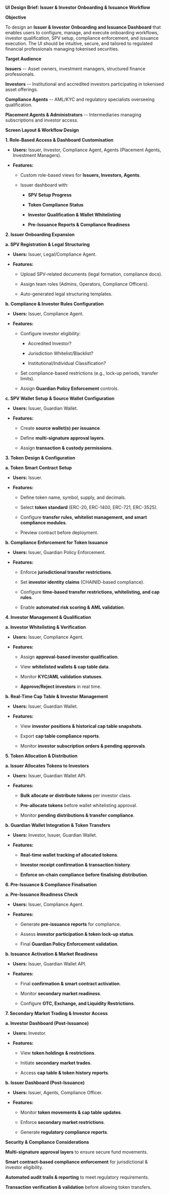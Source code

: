 **UI Design Brief: Issuer & Investor Onboarding & Issuance Workflow**

**Objective**

To design an **Issuer & Investor Onboarding and Issuance Dashboard**
that enables users to configure, manage, and execute onboarding
workflows, investor qualification, SPV setup, compliance enforcement,
and issuance execution. The UI should be intuitive, secure, and tailored
to regulated financial professionals managing tokenised securities.

**Target Audience**

**Issuers** -- Asset owners, investment managers, structured finance
professionals.

**Investors** -- Institutional and accredited investors participating in
tokenised asset offerings.

**Compliance Agents** -- AML/KYC and regulatory specialists overseeing
qualification.

**Placement Agents & Administrators** -- Intermediaries managing
subscriptions and investor access.

**Screen Layout & Workflow Design**

**1. Role-Based Access & Dashboard Customisation**

- **Users:** Issuer, Investor, Compliance Agent, Agents (Placement
  Agents, Investment Managers).

- **Features:**

  - Custom role-based views for **Issuers, Investors, Agents**.

  - Issuer dashboard with:

    - **SPV Setup Progress**

    - **Token Compliance Status**

    - **Investor Qualification & Wallet Whitelisting**

    - **Pre-Issuance Reports & Compliance Readiness**

**2. Issuer Onboarding Expansion**

**a. SPV Registration & Legal Structuring**

- **Users:** Issuer, Legal/Compliance Agent.

- **Features:**

  - Upload SPV-related documents (legal formation, compliance docs).

  - Assign team roles (Admins, Operators, Compliance Officers).

  - Auto-generated legal structuring templates.

**b. Compliance & Investor Rules Configuration**

- **Users:** Issuer, Compliance Agent.

- **Features:**

  - Configure investor eligibility:

    - Accredited Investor?

    - Jurisdiction Whitelist/Blacklist?

    - Institutional/Individual Classification?

  - Set compliance-based restrictions (e.g., lock-up periods, transfer
    limits).

  - Assign **Guardian Policy Enforcement** controls.

**c. SPV Wallet Setup & Source Wallet Configuration**

- **Users:** Issuer, Guardian Wallet.

- **Features:**

  - Create **source wallet(s) per issuance**.

  - Define **multi-signature approval layers**.

  - Assign **transaction & custody permissions**.

**3. Token Design & Configuration**

**a. Token Smart Contract Setup**

- **Users:** Issuer.

- **Features:**

  - Define token name, symbol, supply, and decimals.

  - Select **token standard** (ERC-20, ERC-1400, ERC-721, ERC-3525).

  - Configure **transfer rules, whitelist management, and smart
    compliance modules**.

  - Preview contract before deployment.

**b. Compliance Enforcement for Token Issuance**

- **Users:** Issuer, Guardian Policy Enforcement.

- **Features:**

  - Enforce **jurisdictional transfer restrictions**.

  - Set **investor identity claims** (CHAINID-based compliance).

  - Configure **time-based transfer restrictions, whitelisting, and cap
    rules**.

  - Enable **automated risk scoring & AML validation**.

**4. Investor Management & Qualification**

**a. Investor Whitelisting & Verification**

- **Users:** Issuer, Compliance Agent.

- **Features:**

  - Assign **approval-based investor qualification**.

  - View **whitelisted wallets & cap table data**.

  - Monitor **KYC/AML validation statuses**.

  - **Approve/Reject investors** in real time.

**b. Real-Time Cap Table & Investor Management**

- **Users:** Issuer, Guardian Wallet.

- **Features:**

  - View **investor positions & historical cap table snapshots**.

  - Export **cap table compliance reports**.

  - Monitor **investor subscription orders & pending approvals**.

**5. Token Allocation & Distribution**

**a. Issuer Allocates Tokens to Investors**

- **Users:** Issuer, Guardian Wallet API.

- **Features:**

  - **Bulk allocate or distribute tokens** per investor class.

  - **Pre-allocate tokens** before wallet whitelisting approval.

  - Monitor **pending distributions & transfer compliance**.

**b. Guardian Wallet Integration & Token Transfers**

- **Users:** Investor, Issuer, Guardian Wallet.

- **Features:**

  - **Real-time wallet tracking of allocated tokens**.

  - **Investor receipt confirmation & transaction history**.

  - **Enforce on-chain compliance before finalising distribution**.

**6. Pre-Issuance & Compliance Finalisation**

**a. Pre-Issuance Readiness Check**

- **Users:** Issuer, Compliance Agent.

- **Features:**

  - Generate **pre-issuance reports** for compliance.

  - Assess **investor participation & token lock-up status**.

  - Final **Guardian Policy Enforcement validation**.

**b. Issuance Activation & Market Readiness**

- **Users:** Issuer, Guardian Wallet API.

- **Features:**

  - Final **confirmation & smart contract activation**.

  - Monitor **secondary market readiness**.

  - Configure **OTC, Exchange, and Liquidity Restrictions**.

**7. Secondary Market Trading & Investor Access**

**a. Investor Dashboard (Post-Issuance)**

- **Users:** Investor.

- **Features:**

  - View **token holdings & restrictions**.

  - Initiate **secondary market trades**.

  - Access **cap table & token history reports**.

**b. Issuer Dashboard (Post-Issuance)**

- **Users:** Issuer, Agents, Compliance Officer.

- **Features:**

  - Monitor **token movements & cap table updates**.

  - Enforce **secondary market restrictions**.

  - Generate **regulatory compliance reports**.

**Security & Compliance Considerations**

**Multi-signature approval layers** to ensure secure fund movements.

**Smart contract-based compliance enforcement** for jurisdictional &
investor eligibility.

**Automated audit trails & reporting** to meet regulatory requirements.

**Transaction verification & validation** before allowing token
transfers.

